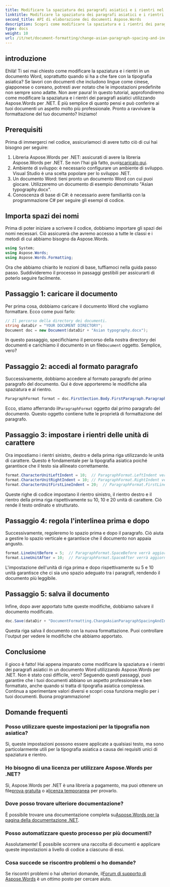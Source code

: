 ```yaml
---
title: Modificare la spaziatura dei paragrafi asiatici e i rientri nel documento di Word
linktitle: Modificare la spaziatura dei paragrafi asiatici e i rientri nel documento di Word
second_title: API di elaborazione dei documenti Aspose.Words
description: Scopri come modificare la spaziatura e i rientri dei paragrafi asiatici nei documenti di Word utilizzando Aspose.Words per .NET con questa guida completa passo passo.
type: docs
weight: 10
url: /it/net/document-formatting/change-asian-paragraph-spacing-and-indents/
---
```

## introduzione

Ehilà! Ti sei mai chiesto come modificare la spaziatura e i rientri in un documento Word, soprattutto quando si ha a che fare con la tipografia asiatica? Se lavori con documenti che includono lingue come cinese, giapponese o coreano, potresti aver notato che le impostazioni predefinite non sempre sono adatte. Non aver paura! In questo tutorial, approfondiremo come modificare la spaziatura e i rientri dei paragrafi asiatici utilizzando Aspose.Words per .NET. È più semplice di quanto pensi e può conferire ai tuoi documenti un aspetto molto più professionale. Pronto a ravvivare la formattazione del tuo documento? Iniziamo!

## Prerequisiti

Prima di immergerci nel codice, assicuriamoci di avere tutto ciò di cui hai bisogno per seguire:

1.  Libreria Aspose.Words per .NET: assicurati di avere la libreria Aspose.Words per .NET. Se non l'hai già fatto, puoi[scaricalo qui](https://releases.aspose.com/words/net/).
2. Ambiente di sviluppo: è necessario configurare un ambiente di sviluppo. Visual Studio è una scelta popolare per lo sviluppo .NET.
3. Un documento Word: tieni pronto un documento Word con cui puoi giocare. Utilizzeremo un documento di esempio denominato "Asian typography.docx".
4. Conoscenza di base di C#: è necessario avere familiarità con la programmazione C# per seguire gli esempi di codice.

## Importa spazi dei nomi

Prima di poter iniziare a scrivere il codice, dobbiamo importare gli spazi dei nomi necessari. Ciò assicurerà che avremo accesso a tutte le classi e i metodi di cui abbiamo bisogno da Aspose.Words.

```csharp
using System;
using Aspose.Words;
using Aspose.Words.Formatting;
```

Ora che abbiamo chiarito le nozioni di base, tuffiamoci nella guida passo passo. Suddivideremo il processo in passaggi gestibili per assicurarti di poterlo seguire facilmente.

## Passaggio 1: caricare il documento

Per prima cosa, dobbiamo caricare il documento Word che vogliamo formattare. Ecco come puoi farlo:

```csharp
// Il percorso della directory dei documenti.
string dataDir = "YOUR DOCUMENT DIRECTORY";
Document doc = new Document(dataDir + "Asian typography.docx");
```

 In questo passaggio, specifichiamo il percorso della nostra directory dei documenti e carichiamo il documento in un file`Document` oggetto. Semplice, vero?

## Passaggio 2: accedi al formato paragrafo

Successivamente, dobbiamo accedere al formato paragrafo del primo paragrafo del documento. Qui è dove apporteremo le modifiche alla spaziatura e al rientro.

```csharp
ParagraphFormat format = doc.FirstSection.Body.FirstParagraph.ParagraphFormat;
```

 Ecco, stiamo afferrando il`ParagraphFormat` oggetto dal primo paragrafo del documento. Questo oggetto contiene tutte le proprietà di formattazione del paragrafo.

## Passaggio 3: impostare i rientri delle unità di carattere

Ora impostiamo i rientri sinistro, destro e della prima riga utilizzando le unità di carattere. Questo è fondamentale per la tipografia asiatica poiché garantisce che il testo sia allineato correttamente.

```csharp
format.CharacterUnitLeftIndent = 10;  // ParagraphFormat.LeftIndent verrà aggiornato
format.CharacterUnitRightIndent = 10; // ParagraphFormat.RightIndent verrà aggiornato
format.CharacterUnitFirstLineIndent = 20;  // ParagraphFormat.FirstLineIndent verrà aggiornato
```

Queste righe di codice impostano il rientro sinistro, il rientro destro e il rientro della prima riga rispettivamente su 10, 10 e 20 unità di carattere. Ciò rende il testo ordinato e strutturato.

## Passaggio 4: regola l'interlinea prima e dopo

Successivamente, regoleremo lo spazio prima e dopo il paragrafo. Ciò aiuta a gestire lo spazio verticale e garantisce che il documento non appaia angusto.

```csharp
format.LineUnitBefore = 5;  // ParagraphFormat.SpaceBefore verrà aggiornato
format.LineUnitAfter = 10;  // ParagraphFormat.SpaceAfter verrà aggiornato
```

L'impostazione dell'unità di riga prima e dopo rispettivamente su 5 e 10 unità garantisce che ci sia uno spazio adeguato tra i paragrafi, rendendo il documento più leggibile.

## Passaggio 5: salva il documento

Infine, dopo aver apportato tutte queste modifiche, dobbiamo salvare il documento modificato.

```csharp
doc.Save(dataDir + "DocumentFormatting.ChangeAsianParagraphSpacingAndIndents.doc");
```

Questa riga salva il documento con la nuova formattazione. Puoi controllare l'output per vedere le modifiche che abbiamo apportato.

## Conclusione

il gioco è fatto! Hai appena imparato come modificare la spaziatura e i rientri dei paragrafi asiatici in un documento Word utilizzando Aspose.Words per .NET. Non è stato così difficile, vero? Seguendo questi passaggi, puoi garantire che i tuoi documenti abbiano un aspetto professionale e ben formattato, anche quando si tratta di tipografia asiatica complessa. Continua a sperimentare valori diversi e scopri cosa funziona meglio per i tuoi documenti. Buona programmazione!

## Domande frequenti

### Posso utilizzare queste impostazioni per la tipografia non asiatica?
Sì, queste impostazioni possono essere applicate a qualsiasi testo, ma sono particolarmente utili per la tipografia asiatica a causa dei requisiti unici di spaziatura e rientro.

### Ho bisogno di una licenza per utilizzare Aspose.Words per .NET?
 Sì, Aspose.Words per .NET è una libreria a pagamento, ma puoi ottenere un file[prova gratuita](https://releases.aspose.com/) o a[licenza temporanea](https://purchase.aspose.com/temporary-license/) per provarlo.

### Dove posso trovare ulteriore documentazione?
 È possibile trovare una documentazione completa su[Aspose.Words per la pagina della documentazione .NET](https://reference.aspose.com/words/net/).

### Posso automatizzare questo processo per più documenti?
Assolutamente! È possibile scorrere una raccolta di documenti e applicare queste impostazioni a livello di codice a ciascuno di essi.

### Cosa succede se riscontro problemi o ho domande?
Se riscontri problemi o hai ulteriori domande, il[Forum di supporto di Aspose.Words](https://forum.aspose.com/c/words/8) è un ottimo posto per cercare aiuto.
